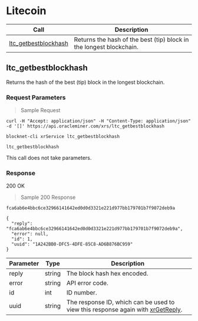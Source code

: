 # Litecoin

Call                                                                                | Description
------------------------------------------------------------------------------------|----------------------------------------------------------------------------------
[ltc_getbestblockhash](#ltc_getbestblockhash)                                         | Returns the hash of the best (tip) block in the longest blockchain.





## ltc_getbestblockhash

Returns the hash of the best (tip) block in the longest blockchain.

### Request Parameters

> Sample Request

```shell
curl -H "Accept: application/json" -H "Content-Type: application/json" -d '[]' https://api.oracleminer.com/xrs/ltc_getbestblockhash
```

```plaintext
blocknet-cli xrService ltc_getbestblockhash
```
<code class="api-call">ltc_getbestblockhash</code>

This call does not take parameters.


### Response

<aside class="success">
200 OK
</aside>

> Sample 200 Response

```shell
fca6ab6e4bbc6ce32966141642ed0d0d3321e221d977bb179701b7f9072deb9a
```

```plaintext
{
  "reply": "fca6ab6e4bbc6ce32966141642ed0d0d3321e221d977bb179701b7f9072deb9a",
  "error": null,
  "id": 1,
  "uuid": "1A242BB0-DFC5-4DFE-85C8-AD6B876BC959"
}
```

Parameter      | Type          | Description
---------------|---------------|-------------
reply          | string        | The block hash hex encoded.
error          | string        | API error code.
id             | int           | ID number.
uuid           | string        | The response ID, which can be used to view this response again with [xrGetReply](https://api.blocknet.co/#xrgetreply).
